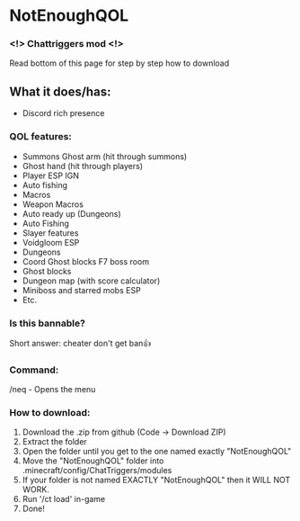 # NotEnoughQOL
### <!> Chattriggers mod <!>
Read bottom of this page for step by step how to download
## What it does/has:
 - Discord rich presence
### QOL features:
 - Summons Ghost arm (hit through summons)
 - Ghost hand (hit through players)
 - Player ESP IGN
 - Auto fishing
 - Macros
 - Weapon Macros
 - Auto ready up (Dungeons)
 - Auto Fishing
 - Slayer features
 - Voidgloom ESP
 - Dungeons
 - Coord Ghost blocks F7 boss room
 - Ghost blocks
 - Dungeon map (with score calculator)
 - Miniboss and starred mobs ESP
 - Etc.
### Is this bannable?
Short answer: cheater don't get ban👍

### Command:
 /neq - Opens the menu

### How to download:
1. Download the .zip from github (Code -> Download ZIP)
2. Extract the folder
3. Open the folder until you get to the one named exactly "NotEnoughQOL"
4. Move the "NotEnoughQOL" folder into .minecraft/config/ChatTriggers/modules
5. If your folder is not named EXACTLY "NotEnoughQOL" then it WILL NOT WORK.
6. Run '/ct load' in-game
7. Done!
